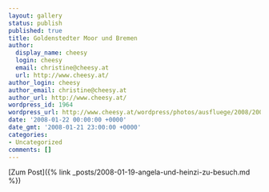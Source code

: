 ```yaml
---
layout: gallery
status: publish
published: true
title: Goldenstedter Moor und Bremen
author:
  display_name: cheesy
  login: cheesy
  email: christine@cheesy.at
  url: http://www.cheesy.at/
author_login: cheesy
author_email: christine@cheesy.at
author_url: http://www.cheesy.at/
wordpress_id: 1964
wordpress_url: http://www.cheesy.at/wordpress/photos/ausfluege/2008/2008-01-22/
date: '2008-01-22 00:00:00 +0000'
date_gmt: '2008-01-21 23:00:00 +0000'
categories:
- Uncategorized
comments: []
---
```


[Zum Post]({% link _posts/2008-01-19-angela-und-heinzi-zu-besuch.md %})
<!--:-->
